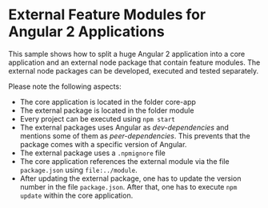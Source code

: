 # External Feature Modules for Angular 2 Applications

This sample shows how to split a huge Angular 2 application into a core application and an external node package that contain feature modules. The external node packages can be developed, executed and tested separately.

Please note the following aspects:

- The core application is located in the folder core-app
- The external package is located in the folder module
- Every project can be executed using ``npm start``
- The external packages uses Angular as *dev-dependencies* and mentions some of them as *peer-dependencies*. This prevents that the package comes with a specific version of Angular. 
- The external package uses a ``.npmignore`` file
- The core application references the external module via the file ``package.json`` using ``file:../module``.
- After updating the external package, one has to update the version number in the file ``package.json``. After that, one has to execute ``npm update`` within the core application.

